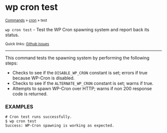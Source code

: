 # wp cron test

<small>[Commands](/commands/) &raquo; [cron](/commands/cron/) &raquo; test</small>

`wp cron test` - Test the WP Cron spawning system and report back its status.

<small>Quick links: <a href="https://github.com/wp-cli/wp-cli/issues?q=is%3Aopen+label%3Acommand%3Acron-test+sort%3Aupdated-desc">Github issues</a></small>

<hr />

This command tests the spawning system by performing the following steps:

* Checks to see if the `DISABLE_WP_CRON` constant is set; errors if true
because WP-Cron is disabled.
* Checks to see if the `ALTERNATE_WP_CRON` constant is set; warns if true.
* Attempts to spawn WP-Cron over HTTP; warns if non 200 response code is
returned.

### EXAMPLES

    # Cron test runs successfully.
    $ wp cron test
    Success: WP-Cron spawning is working as expected.



